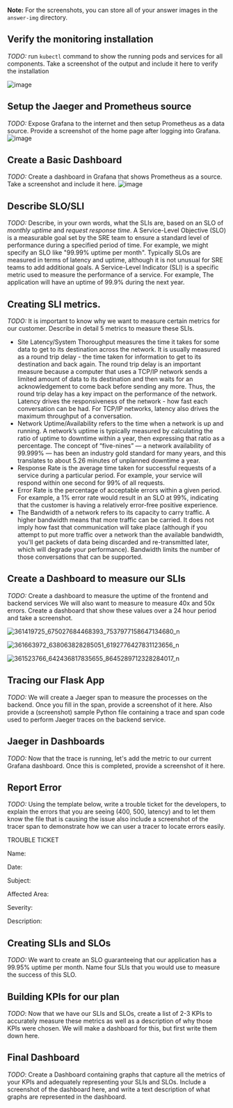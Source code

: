 **Note:** For the screenshots, you can store all of your answer images in the `answer-img` directory.

## Verify the monitoring installation

*TODO:* run `kubectl` command to show the running pods and services for all components. Take a screenshot of the output and include it here to verify the installation

![image](https://github.com/hungdq1379/CloudNative_Project3/assets/113217676/63aecbb6-1ea8-4f54-b94b-ddd696f3d704)

## Setup the Jaeger and Prometheus source
*TODO:* Expose Grafana to the internet and then setup Prometheus as a data source. Provide a screenshot of the home page after logging into Grafana.
![image](https://github.com/hungdq1379/CloudNative_Project3/assets/113217676/09910478-d5b4-4b9c-9adb-ae54637b5938)

## Create a Basic Dashboard
*TODO:* Create a dashboard in Grafana that shows Prometheus as a source. Take a screenshot and include it here.
![image](https://github.com/hungdq1379/CloudNative_Project3/assets/113217676/a1b23335-5622-4d95-bd5d-a4cf04154f7a)

## Describe SLO/SLI
*TODO:* Describe, in your own words, what the SLIs are, based on an SLO of *monthly uptime* and *request response time*.
A Service-Level Objective (SLO) is a measurable goal set by the SRE team to ensure a standard level of performance during a specified period of time.
For example, we might specify an SLO like "99.99% uptime per month". Typically SLOs are measured in terms of latency and uptime, although it is not unusual for SRE teams to add additional goals.
A Service-Level Indicator (SLI) is a specific metric used to measure the performance of a service.
For example, The application will have an uptime of 99.9% during the next year.
## Creating SLI metrics.
*TODO:* It is important to know why we want to measure certain metrics for our customer. Describe in detail 5 metrics to measure these SLIs. 
- Site Latency/System Thoroughput measures the time it takes for some data to get to its destination across the network. It is usually measured as a round trip delay - the time taken for information to get to its destination and back again. The round trip delay is an important measure because a computer that uses a TCP/IP network sends a limited amount of data to its destination and then waits for an acknowledgement to come back before sending any more. Thus, the round trip delay has a key impact on the performance of the network. Latency drives the responsiveness of the network - how fast each conversation can be had. For TCP/IP networks, latency also drives the maximum throughput of a conversation.
- Network Uptime/Availability refers to the time when a network is up and running. A network’s uptime is typically measured by calculating the ratio of uptime to downtime within a year, then expressing that ratio as a percentage. The concept of “five-nines” — a network availability of 99.999% — has been an industry gold standard for many years, and this translates to about 5.26 minutes of unplanned downtime a year.
- Response Rate is the average time taken for successful requests of a service during a particular period. For example, your service will respond within one second for 99% of all requests.
- Error Rate is the percentage of acceptable errors within a given period. For example, a 1% error rate would result in an SLO at 99%, indicating that the customer is having a relatively error-free positive experience.
- The Bandwidth of a network refers to its capacity to carry traffic. A higher bandwidth means that more traffic can be carried. It does not imply how fast that communication will take place (although if you attempt to put more traffic over a network than the available bandwidth, you'll get packets of data being discarded and re-transmitted later, which will degrade your performance). Bandwidth limits the number of those conversations that can be supported.

## Create a Dashboard to measure our SLIs
*TODO:* Create a dashboard to measure the uptime of the frontend and backend services We will also want to measure to measure 40x and 50x errors. Create a dashboard that show these values over a 24 hour period and take a screenshot.

![361419725_675027684468393_7537977158647134680_n](https://github.com/hungdq1379/CloudNative_Project3/assets/113217676/67742919-16fa-40b5-a376-eaf495b885c4)

![361663972_638063828285051_6192776427831123656_n](https://github.com/hungdq1379/CloudNative_Project3/assets/113217676/16d7df55-86d7-43f8-80c3-e9c33a6844e8)

![361523766_642436817835655_8645289712328284017_n](https://github.com/hungdq1379/CloudNative_Project3/assets/113217676/f78514da-6ea6-4b27-aad8-629a36f129fb)

## Tracing our Flask App
*TODO:*  We will create a Jaeger span to measure the processes on the backend. Once you fill in the span, provide a screenshot of it here. Also provide a (screenshot) sample Python file containing a trace and span code used to perform Jaeger traces on the backend service.

## Jaeger in Dashboards
*TODO:* Now that the trace is running, let's add the metric to our current Grafana dashboard. Once this is completed, provide a screenshot of it here.

## Report Error
*TODO:* Using the template below, write a trouble ticket for the developers, to explain the errors that you are seeing (400, 500, latency) and to let them know the file that is causing the issue also include a screenshot of the tracer span to demonstrate how we can user a tracer to locate errors easily.

TROUBLE TICKET

Name:

Date:

Subject:

Affected Area:

Severity:

Description:


## Creating SLIs and SLOs
*TODO:* We want to create an SLO guaranteeing that our application has a 99.95% uptime per month. Name four SLIs that you would use to measure the success of this SLO.

## Building KPIs for our plan
*TODO*: Now that we have our SLIs and SLOs, create a list of 2-3 KPIs to accurately measure these metrics as well as a description of why those KPIs were chosen. We will make a dashboard for this, but first write them down here.

## Final Dashboard
*TODO*: Create a Dashboard containing graphs that capture all the metrics of your KPIs and adequately representing your SLIs and SLOs. Include a screenshot of the dashboard here, and write a text description of what graphs are represented in the dashboard.  
